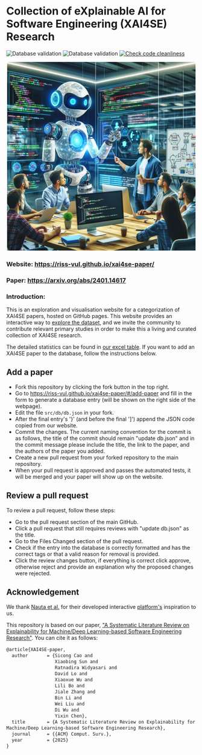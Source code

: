 # Collection of eXplainable AI for Software Engineering (XAI4SE) Research
![Database validation](https://github.com/riss-vul/xai4se-paper/actions/workflows/main.yml/badge.svg)
![Database validation](https://github.com/riss-vul/xai4se-paper/actions/workflows/deploy.yml/badge.svg)
[![Check code cleanliness](https://github.com/riss-vul/xai4se-paper/actions/workflows/linter.yml/badge.svg)](https://github.com/riss-vul/xai4se-paper/actions/workflows/linter.yml)

<p align="center">
  <img src="public/Overview.png" width="500">
</p>

### Website: https://riss-vul.github.io/xai4se-paper/

### Paper: https://arxiv.org/abs/2401.14617

### Introduction: 
This is an exploration and visualisation website for a categorization of XAI4SE papers, hosted on GitHub pages. This website provides an interactive way to [explore the dataset](https://riss-vul.github.io/xai4se-paper/#/papers), and we invite the community to contribute relevant primary studies in order to make this a living and curated collection of XAI4SE research.

The detailed statistics can be found in [our excel table](https://github.com/RISS-Vul/xai4se-paper/blob/master/XAI4SE-Data.xlsx). If you want to add an XAI4SE paper to the database, follow the instructions below.

## Add a paper
- Fork this repository by clicking the fork button in the top right.
- Go to https://riss-vul.github.io/xai4se-paper/#/add-paper and fill in the form to generate a database entry (will be shown on the right side of the webpage).
- Edit the file ```src/db/db.json``` in your fork.
- After the final entry's '}' (and before the final ']') append the JSON code copied from our website.
- Commit the changes. The current naming convention for the commit is as follows, the title of the commit should remain "update db.json" and in the commit message please include the title, the link to the paper, and the authors of the paper you added.
- Create a new pull request from your forked repository to the main repository. 
- When your pull request is approved and passes the automated tests, it will be merged and your paper will show up on the website.

## Review a pull request
To review a pull request, follow these steps:
- Go to the pull request section of the main GitHub.
- Click a pull request that still requires reviews with "update db.json" as the title.
- Go to the Files Changed section of the pull request.
- Check if the entry into the database is correctly formatted and has the correct tags or that a valid reason for removal is provided.
- Click the review changes button, if everything is correct click approve, otherwise reject and provide an explanation why the proposed changes were rejected. 


## Acknowledgement
We thank [Nauta et al.](https://dl.acm.org/doi/10.1145/3583558) for their developed interactive [platform's](https://github.com/utwente-dmb/xai-papers) inspiration to us.

This repository is based on our paper, ["A Systematic Literature Review on Explainability for Machine/Deep Learning-based Software Engineering Research"](https://arxiv.org/abs/2401.14617). You can cite it as follows:
```
@article{XAI4SE-paper,
  author       = {Sicong Cao and
                  Xiaobing Sun and
                  Ratnadira Widyasari and
                  David Lo and
                  Xiaoxue Wu and
                  Lili Bo and 
                  Jiale Zhang and
                  Bin Li and
                  Wei Liu and
                  Di Wu and
                  Yixin Chen},
  title        = {A Systematic Literature Review on Explainability for Machine/Deep Learning-based Software Engineering Research},
  journal      = {{ACM} Comput. Surv.},
  year         = {2025}
}
```
